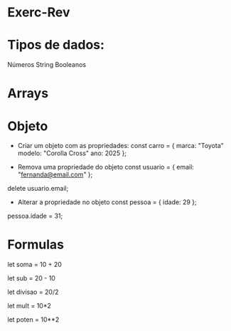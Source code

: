 # Exerc-Rev

# Tipos de dados:

Números
String
Booleanos 

# Arrays

# Objeto

- Criar um objeto com as propriedades:
const carro = {
  marca: "Toyota"
  modelo: "Corolla Cross"
  ano: 2025
};

- Remova uma propriedade do objeto
const usuario = {
  email: "fernanda@email.com"
};

delete usuario.email;

- Alterar a propriedade no objeto
const pessoa = {
  idade: 29
};

pessoa.idade = 31;

# Formulas

let soma = 10 + 20

let sub = 20 - 10

let divisao = 20/2

let mult = 10*2

let poten = 10**2

